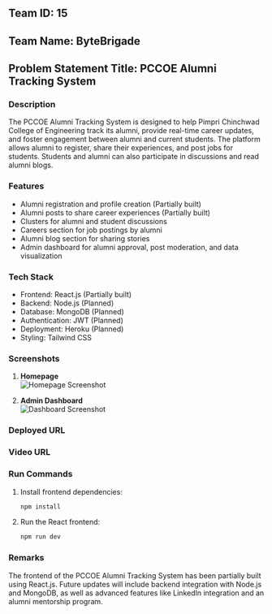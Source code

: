 ## Team ID: 15  
## Team Name: ByteBrigade  
## Problem Statement Title: PCCOE Alumni Tracking System

### Description  
The PCCOE Alumni Tracking System is designed to help Pimpri Chinchwad College of Engineering track its alumni, provide real-time career updates, and foster engagement between alumni and current students. The platform allows alumni to register, share their experiences, and post jobs for students. Students and alumni can also participate in discussions and read alumni blogs.

### Features  
- Alumni registration and profile creation (Partially built)
- Alumni posts to share career experiences (Partially built)
- Clusters for alumni and student discussions
- Careers section for job postings by alumni
- Alumni blog section for sharing stories
- Admin dashboard for alumni approval, post moderation, and data visualization

### Tech Stack  
- Frontend: React.js (Partially built)  
- Backend: Node.js (Planned)  
- Database: MongoDB (Planned)  
- Authentication: JWT (Planned)  
- Deployment: Heroku (Planned)  
- Styling: Tailwind CSS  

### Screenshots  
1. **Homepage**  
   ![Homepage Screenshot](./screenshots/homepage.png)

2. **Admin Dashboard**  
   ![Dashboard Screenshot](./screenshots/dashboard.png)

### Deployed URL  


### Video URL  


### Run Commands  
1. Install frontend dependencies:  
   ```bash
   npm install
   ```

2. Run the React frontend:  
   ```bash
   npm run dev
   ```

### Remarks  
The frontend of the PCCOE Alumni Tracking System has been partially built using React.js. Future updates will include backend integration with Node.js and MongoDB, as well as advanced features like LinkedIn integration and an alumni mentorship program.
